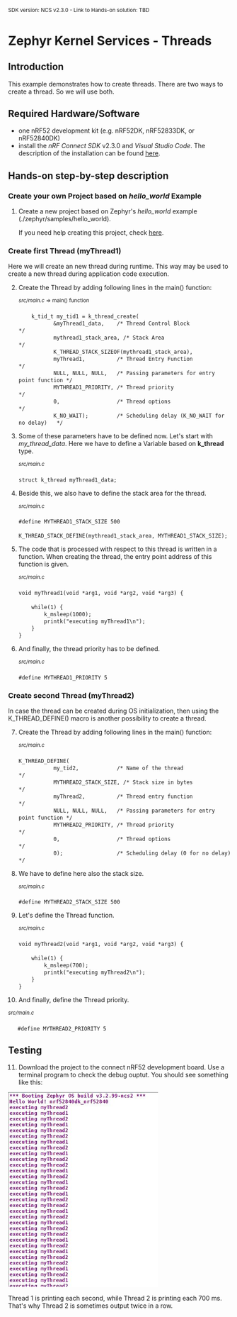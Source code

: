 <sup>SDK version: NCS v2.3.0  -  Link to Hands-on solution: TBD</sup>

# Zephyr Kernel Services - Threads

## Introduction

This example demonstrates how to create threads. There are two ways to create a thread. So we will use both. 

## Required Hardware/Software
- one nRF52 development kit (e.g. nRF52DK, nRF52833DK, or nRF52840DK)
- install the _nRF Connect SDK_ v2.3.0 and _Visual Studio Code_. The description of the installation can be found [here](https://developer.nordicsemi.com/nRF_Connect_SDK/doc/2.3.0/nrf/getting_started/assistant.html#).

## Hands-on step-by-step description 

### Create your own Project based on _hello_world_ Example

1) Create a new project based on Zephyr's _hello_world_ example (./zephyr/samples/hello_world).

   If you need help creating this project, check [here](NCSv2.3.0_01_ProjectFromSample.md).


### Create first Thread (myThread1)

Here we will create an new thread during runtime. This way may be used to create a new thread during application code execution. 

2) Create the Thread by adding following lines in the main() function:

   <sup>_src/main.c_ => main() function</sup>
   
           k_tid_t my_tid1 = k_thread_create(
                  &myThread1_data,    /* Thread Control Block                        */
                  mythread1_stack_area, /* Stack Area                                */
                  K_THREAD_STACK_SIZEOF(mythread1_stack_area),
                  myThread1,          /* Thread Entry Function                       */
                  NULL, NULL, NULL,   /* Passing parameters for entry point function */
                  MYTHREAD1_PRIORITY, /* Thread priority                             */
                  0,                  /* Thread options                              */
                  K_NO_WAIT);         /* Scheduling delay (K_NO_WAIT for no delay)   */

3) Some of these parameters have to be defined now. Let's start with _my_thread_data_. Here we have to define a Variable based on __k_thread__ type. 

   <sup>_src/main.c_</sup>

       struct k_thread myThread1_data;

4) Beside this, we also have to define the stack area for the thread. 

   <sup>_src/main.c_</sup>

       #define MYTHREAD1_STACK_SIZE 500

       K_THREAD_STACK_DEFINE(mythread1_stack_area, MYTHREAD1_STACK_SIZE);

5) The code that is processed with respect to this thread is written in a function. When creating the thread, the entry point address of this function is given. 

   <sup>_src/main.c_</sup>

       void myThread1(void *arg1, void *arg2, void *arg3) {
        
           while(1) {
               k_msleep(1000);
               printk("executing myThread1\n");
           }
       }

6) And finally, the thread priority has to be defined.

   <sup>_src/main.c_</sup>

       #define MYTHREAD1_PRIORITY 5


### Create second Thread (myThread2)

In case the thread can be created during OS initialization, then using the K_THREAD_DEFINE() macro is another possibility to create a thread. 

7) Create the Thread by adding following lines in the main() function:

   <sup>_src/main.c_</sup>

       K_THREAD_DEFINE(
                  my_tid2,            /* Name of the thread                          */
                  MYTHREAD2_STACK_SIZE, /* Stack size in bytes                       */
                  myThread2,          /* Thread entry function                       */
                  NULL, NULL, NULL,   /* Passing parameters for entry point function */
                  MYTHREAD2_PRIORITY, /* Thread priority                             */
                  0,                  /* Thread options                              */
                  0);                 /* Scheduling delay (0 for no delay)           */

8) We have to define here also the stack size.

   <sup>_src/main.c_</sup>

       #define MYTHREAD2_STACK_SIZE 500

9) Let's define the Thread function. 

   <sup>_src/main.c_</sup> 

       void myThread2(void *arg1, void *arg2, void *arg3) {
        
           while(1) {
               k_msleep(700);
               printk("executing myThread2\n");
           }
       }

10) And finally, define the Thread priority. 

   <sup>_src/main.c_</sup>

       #define MYTHREAD2_PRIORITY 5



## Testing

11) Download the project to the connect nRF52 development board. Use a terminal program to check the debug ouptut. You should see something like this:

   ![image](images/ZKS_Thread_Testing.jpg)
   
   Thread 1 is printing each second, while Thread 2 is printing each 700 ms. That's why Thread 2 is sometimes output twice in a row. 
